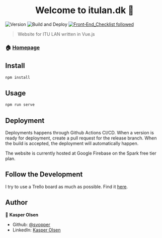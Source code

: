 <h1 align="center">Welcome to itulan.dk 👋</h1>

![Version](https://img.shields.io/badge/version-2.0.1-blue.svg?cacheSeconds=2592000)
![Build and Deploy](https://github.com/svopper/itulan.dk/workflows/Build%20and%20Deploy/badge.svg?branch=release)
[![Front‑End_Checklist followed](https://img.shields.io/badge/Front‑End_Checklist-followed-brightgreen.svg)](https://github.com/thedaviddias/Front-End-Checklist/)

> Website for ITU LAN written in Vue.js

### 🏠 [Homepage](https://itulan.dk/)

## Install

```sh
npm install
```

## Usage

```sh
npm run serve
```

## Deployment

Deployments happens through Github Actions CI/CD. When a version is ready for deployment, create a pull request for the release branch.
When the build is accepted, the deployment will automatically happen.

The website is currently hosted at Google Firebase on the Spark free tier plan.

## Follow the Development

I try to use a Trello board as much as possible. Find it [here](https://trello.com/b/wMbMTeIp/itulandk).

## Author

👤 **Kasper Olsen**

* Github: [@svopper](https://github.com/svopper)
* LinkedIn: [Kasper Olsen](https://www.linkedin.com/in/olsenkasper/)
